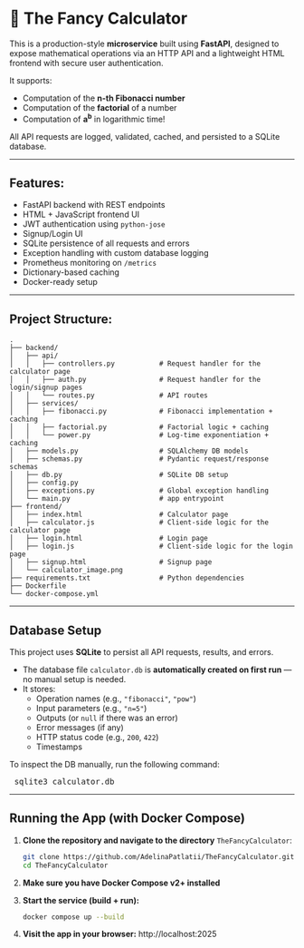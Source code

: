 # 🧮 The Fancy Calculator

This is a production-style **microservice** built using **FastAPI**, designed to expose mathematical operations via an HTTP API and a lightweight HTML frontend with secure user authentication.

It supports:
- Computation of the **n-th Fibonacci number**
- Computation of the **factorial** of a number
- Computation of **a<sup>b</sup>** in logarithmic time!

All API requests are logged, validated, cached, and persisted to a SQLite database.

---

## Features:

- FastAPI backend with REST endpoints
- HTML + JavaScript frontend UI
- JWT authentication using `python-jose`
- Signup/Login UI
- SQLite persistence of all requests and errors
- Exception handling with custom database logging
- Prometheus monitoring on `/metrics`
- Dictionary-based caching
- Docker-ready setup

---

## Project Structure:
```
.
├── backend/
│   ├── api/
│   │   ├── controllers.py           # Request handler for the calculator page
│   │   ├── auth.py                  # Request handler for the login/signup pages
│   │   └── routes.py                # API routes
│   ├── services/
│   │   ├── fibonacci.py             # Fibonacci implementation + caching
│   │   ├── factorial.py             # Factorial logic + caching
│   │   └── power.py                 # Log-time exponentiation + caching
│   ├── models.py                    # SQLAlchemy DB models
│   ├── schemas.py                   # Pydantic request/response schemas
│   ├── db.py                        # SQLite DB setup
│   ├── config.py
│   ├── exceptions.py                # Global exception handling
│   └── main.py                      # app entrypoint
├── frontend/
│   ├── index.html                   # Calculator page
│   ├── calculator.js                # Client-side logic for the calculator page
│   ├── login.html                   # Login page
│   ├── login.js                     # Client-side logic for the login page
│   ├── signup.html                  # Signup page
│   └── calculator_image.png
├── requirements.txt                 # Python dependencies
├── Dockerfile
└── docker-compose.yml
```


---

## Database Setup

This project uses **SQLite** to persist all API requests, results, and errors.

- The database file `calculator.db` is **automatically created on first run** — no manual setup is needed.
- It stores:
  - Operation names (e.g., `"fibonacci"`, `"pow"`)
  - Input parameters (e.g., `"n=5"`)
  - Outputs (or `null` if there was an error)
  - Error messages (if any)
  - HTTP status code (e.g., `200`, `422`)
  - Timestamps

To inspect the DB manually, run the following command:
<pre> sqlite3 calculator.db </pre>

---

## Running the App (with Docker Compose)

1. **Clone the repository and navigate to the directory** `TheFancyCalculator`:
    ```bash
   git clone https://github.com/AdelinaPatlatii/TheFancyCalculator.git
   cd TheFancyCalculator

2. **Make sure you have Docker Compose v2+ installed**
   
3. **Start the service (build + run):**
   ```bash
   docker compose up --build

4. **Visit the app in your browser:**
   http://localhost:2025
